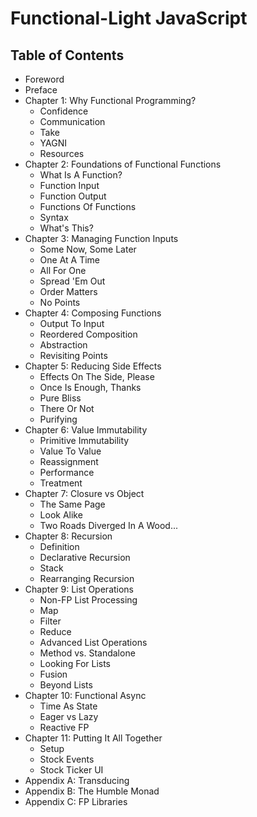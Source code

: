# Functional-Light JavaScript

## Table of Contents

* Foreword
* Preface
* Chapter 1: Why Functional Programming?
	* Confidence
	* Communication
	* Take
	* YAGNI
	* Resources
* Chapter 2: Foundations of Functional Functions
	* What Is A Function?
	* Function Input
	* Function Output
	* Functions Of Functions
	* Syntax
	* What's This?
* Chapter 3: Managing Function Inputs
	* Some Now, Some Later
	* One At A Time
	* All For One
	* Spread 'Em Out
	* Order Matters
	* No Points
* Chapter 4: Composing Functions
	* Output To Input
	* Reordered Composition
	* Abstraction
	* Revisiting Points
* Chapter 5: Reducing Side Effects
	* Effects On The Side, Please
	* Once Is Enough, Thanks
	* Pure Bliss
	* There Or Not
	* Purifying
* Chapter 6: Value Immutability
	* Primitive Immutability
	* Value To Value
	* Reassignment
	* Performance
	* Treatment
* Chapter 7: Closure vs Object
	* The Same Page
	* Look Alike
	* Two Roads Diverged In A Wood...
* Chapter 8: Recursion
	* Definition
	* Declarative Recursion
	* Stack
	* Rearranging Recursion
* Chapter 9: List Operations
	* Non-FP List Processing
	* Map
	* Filter
	* Reduce
	* Advanced List Operations
	* Method vs. Standalone
	* Looking For Lists
	* Fusion
	* Beyond Lists
* Chapter 10: Functional Async
	* Time As State
	* Eager vs Lazy
	* Reactive FP
* Chapter 11: Putting It All Together
	* Setup
	* Stock Events
	* Stock Ticker UI
* Appendix A: Transducing
* Appendix B: The Humble Monad
* Appendix C: FP Libraries
